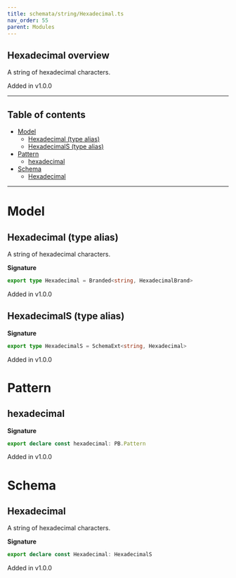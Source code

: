 ```yaml
---
title: schemata/string/Hexadecimal.ts
nav_order: 55
parent: Modules
---
```


## Hexadecimal overview

A string of hexadecimal characters.

Added in v1.0.0

---

<h2 class="text-delta">Table of contents</h2>

- [Model](#model)
  - [Hexadecimal (type alias)](#hexadecimal-type-alias)
  - [HexadecimalS (type alias)](#hexadecimals-type-alias)
- [Pattern](#pattern)
  - [hexadecimal](#hexadecimal)
- [Schema](#schema)
  - [Hexadecimal](#hexadecimal)

---

# Model

## Hexadecimal (type alias)

A string of hexadecimal characters.

**Signature**

```ts
export type Hexadecimal = Branded<string, HexadecimalBrand>
```

Added in v1.0.0

## HexadecimalS (type alias)

**Signature**

```ts
export type HexadecimalS = SchemaExt<string, Hexadecimal>
```

Added in v1.0.0

# Pattern

## hexadecimal

**Signature**

```ts
export declare const hexadecimal: PB.Pattern
```

Added in v1.0.0

# Schema

## Hexadecimal

A string of hexadecimal characters.

**Signature**

```ts
export declare const Hexadecimal: HexadecimalS
```

Added in v1.0.0
